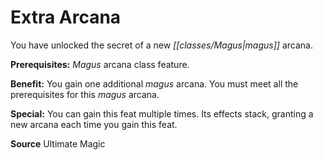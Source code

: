 ﻿---
cssclass: [feats]

---
# Extra Arcana

You have unlocked the secret of a new _[[classes/Magus|magus]]_ arcana.

**Prerequisites:** _Magus_ arcana class feature.

**Benefit:** You gain one additional _magus_ arcana. You must meet all the prerequisites for this _magus_ arcana.

**Special:** You can gain this feat multiple times. Its effects stack, granting a new arcana each time you gain this feat.

**Source** Ultimate Magic